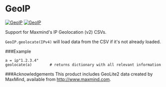 # GeoIP

[![GeoIP](http://pkg.julialang.org/badges/GeoIP_0.3.svg)](http://pkg.julialang.org/?pkg=GeoIP&ver=0.3)
[![GeoIP](http://pkg.julialang.org/badges/GeoIP_0.4.svg)](http://pkg.julialang.org/?pkg=GeoIP&ver=0.4)

Support for Maxmind's IP Geolocation (v2) CSVs.

`GeoIP.geolocate(IPv4)` will load data from the CSV if it's
not already loaded.

###Example
```
a = ip"1.2.3.4"
geolocate(a)        # returns dictionary with all relevant information
```

###Acknowledgements
This product includes GeoLite2 data created by MaxMind, available from
<a href="http://www.maxmind.com">http://www.maxmind.com</a>.
